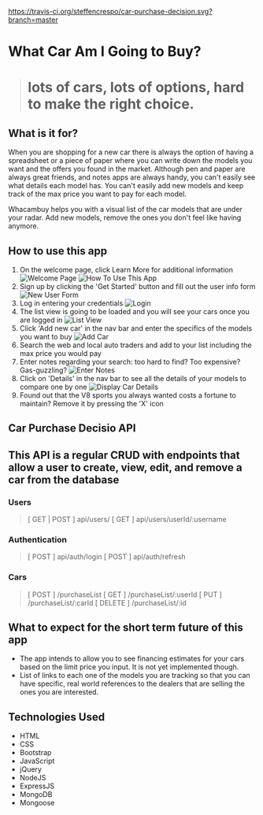https://travis-ci.org/steffencrespo/car-purchase-decision.svg?branch=master

What Car Am I Going to Buy?
===========================
> # lots of cars, lots of options, hard to make the right choice. 

What is it for?
---------------
When you are shopping for a new car there is always the option of having a spreadsheet or a piece of paper where you can write down the models you want and the offers you found in the market. Although pen and paper are always great friends, and notes apps are always handy, you can't easily see what details each model has. You can't easily add new models and keep track of the max price you want to pay for each model.

Whacambuy helps you with a visual list of the car models that are under your radar. Add new models, remove the ones you don't feel like having anymore.

How to use this app
-------------------
1. On the welcome page, click Learn More for additional information
  ![Welcome Page](/README-images/1-welcome.png "Welcome Page")
  ![How To Use This App](/README-images/2-howto.png "How To Use")
2. Sign up by clicking the 'Get Started' button and fill out the user info form
  ![New User Form](/README-images/3-signup.png "Sign Up")
3. Log in entering your credentials
  ![Login](/README-images/4-login.png "Login Page")
4. The list view is going to be loaded and you will see your cars once you are logged in
  ![List View](/README-images/5-list-view.png "List View")
5. Click 'Add new car' in the nav bar and enter the specifics of the models you want to buy
  ![Add Car](/README-images/7-add-car.png "Add Car Form")
6. Search the web and local auto traders and add to your list including the max price you would pay
7. Enter notes regarding your search: too hard to find? Too expensive? Gas-guzzling?
  ![Enter Notes](/README-images/8-edit-car.png "Edit Car Comments")
8. Click on 'Details' in the nav bar to see all the details of your models to compare one by one
  ![Display Car Details](/README-images/6-simplified-list.png "Car Details")
9. Found out that the V8 sports you always wanted costs a fortune to maintain? Remove it by pressing the 'X' icon

Car Purchase Decisio API
------------------------
## This API is a regular CRUD with endpoints that allow a user to create, view, edit, and remove a car from the database  
### Users
> [ GET | POST ] api/users/
> [ GET ] api/users/userId/:username
### Authentication
> [ POST ] api/auth/login
> [ POST ] api/auth/refresh
### Cars
> [ POST ] /purchaseList
> [ GET ] /purchaseList/:userId
> [ PUT ] /purchaseList/:carId
> [ DELETE ] /purchaseList/:id

What to expect for the short term future of this app
----------------------------------------------------
* The app intends to allow you to see financing estimates for your cars based on the limit price you input. It is not yet implemented though.
* List of links to each one of the models you are tracking so that you can have specific, real world references to the dealers that are selling the ones you are interested.

Technologies Used
-----------------
* HTML
* CSS
* Bootstrap
* JavaScript
* jQuery
* NodeJS
* ExpressJS
* MongoDB
* Mongoose